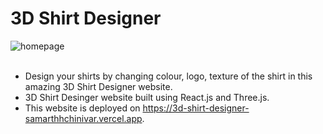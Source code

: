 # 3D Shirt Designer
![homepage](https://github.com/SamarthHChinivar/3d-shirt-designer/assets/104615876/e4bc3f63-6b55-4741-be35-280d42cf7a88)
</br></br>
- Design your shirts by changing colour, logo, texture of the shirt in this amazing 3D Shirt Designer website.
- 3D Shirt Desinger website built using React.js and Three.js.
- This website is deployed on <a href='https://3d-shirt-designer-samarthhchinivar.vercel.app'>https://3d-shirt-designer-samarthhchinivar.vercel.app</a>.
